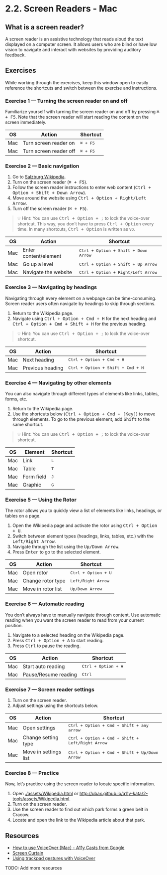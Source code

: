 # 2.2. Screen Readers - Mac

## What is a screen reader?

A screen reader is an assistive technology that reads aloud the text displayed on a computer screen. It allows users who are blind or have low vision to navigate and interact with websites by providing auditory feedback.

## Exercises

While working through the exercises, keep this window open to easily reference the shortcuts and switch between the exercise and instructions.

### Exercise 1 — Turning the screen reader on and off

Familiarize yourself with turning the screen reader on and off by pressing <kbd>⌘ + F5</kbd>. Note that the screen reader will start reading the content on the screen immediately.

| OS  | Action                 | Shortcut          |
| --- | ---------------------- | ----------------- |
| Mac | Turn screen reader on  | <kbd>⌘ + F5</kbd> |
| Mac | Turn screen reader off | <kbd>⌘ + F5</kbd> |

### Exercise 2 — Basic navigation

1. Go to [Salzburg Wikipedia](https://en.wikipedia.org/wiki/Salzburg).
2. Turn on the screen reader (<kbd>⌘ + F5</kbd>).
3. Follow the screen reader instructions to enter web content (<kbd>Ctrl + Option + Shift + Down Arrow</kbd>).
4. Move around the website using <kbd>Ctrl + Option + Right/Left Arrow</kbd>.
5. Turn off the screen reader (<kbd>⌘ + F5</kbd>).

> 💡 Hint: You can use <kbd>Ctrl + Option + ;</kbd> to lock the voice-over shortcut. This way, you don’t have to press <kbd>Ctrl + Option</kbd> every time. In many shortcuts, <kbd>Ctrl + Option</kbd> is written as `VO`.

| OS  | Action                | Shortcut                                      |
| --- | --------------------- | --------------------------------------------- |
| Mac | Enter content/element | <kbd>Ctrl + Option + Shift + Down Arrow</kbd> |
| Mac | Go up a level         | <kbd>Ctrl + Option + Shift + Up Arrow</kbd>   |
| Mac | Navigate the website  | <kbd>Ctrl + Option + Right/Left Arrow</kbd>   |

### Exercise 3 — Navigating by headings

Navigating through every element on a webpage can be time-consuming. Screen reader users often navigate by headings to skip through sections.

1. Return to the Wikipedia page.
2. Navigate using <kbd>Ctrl + Option + Cmd + H</kbd> for the next heading and <kbd>Ctrl + Option + Cmd + Shift + H</kbd> for the previous heading.

> 💡 Hint: You can use <kbd>Ctrl + Option + ;</kbd> to lock the voice-over shortcut.

| OS  | Action           | Shortcut                                   |
| --- | ---------------- | ------------------------------------------ |
| Mac | Next heading     | <kbd>Ctrl + Option + Cmd + H</kbd>         |
| Mac | Previous heading | <kbd>Ctrl + Option + Shift + Cmd + H</kbd> |

### Exercise 4 — Navigating by other elements

You can also navigate through different types of elements like links, tables, forms, etc.

1. Return to the Wikipedia page.
2. Use the shortcuts below (<kbd>Ctrl + Option + Cmd + [Key]</kbd>) to move through elements. To go to the previous element, add <kbd>Shift</kbd> to the same shortcut.

> 💡 Hint: You can use <kbd>Ctrl + Option + ;</kbd> to lock the voice-over shortcut.

| OS  | Element    | Shortcut     |
| --- | ---------- | ------------ |
| Mac | Link       | <kbd>L</kbd> |
| Mac | Table      | <kbd>T</kbd> |
| Mac | Form field | <kbd>J</kbd> |
| Mac | Graphic    | <kbd>G</kbd> |

### Exercise 5 — Using the Rotor

The rotor allows you to quickly view a list of elements like links, headings, or tables on a page.

1. Open the Wikipedia page and activate the rotor using <kbd>Ctrl + Option + U</kbd>.
2. Switch between element types (headings, links, tables, etc.) with the <kbd>Left/Right Arrow</kbd>.
3. Navigate through the list using the <kbd>Up/Down Arrow</kbd>.
4. Press <kbd>Enter</kbd> to go to the selected element.

| OS  | Action             | Shortcut                     |
| --- | ------------------ | ---------------------------- |
| Mac | Open rotor         | <kbd>Ctrl + Option + U</kbd> |
| Mac | Change rotor type  | <kbd>Left/Right Arrow</kbd>  |
| Mac | Move in rotor list | <kbd>Up/Down Arrow</kbd>     |

### Exercise 6 — Automatic reading

You don’t always have to manually navigate through content. Use automatic reading when you want the screen reader to read from your current position.

1. Navigate to a selected heading on the Wikipedia page.
2. Press <kbd>Ctrl + Option + A</kbd> to start reading.
3. Press <kbd>Ctrl</kbd> to pause the reading.

| OS  | Action               | Shortcut                     |
| --- | -------------------- | ---------------------------- |
| Mac | Start auto reading   | <kbd>Ctrl + Option + A</kbd> |
| Mac | Pause/Resume reading | <kbd>Ctrl</kbd>              |

### Exercise 7 — Screen reader settings

1. Turn on the screen reader.
2. Adjust settings using the shortcuts below.

| OS  | Action                | Shortcut                                                  |
| --- | --------------------- | --------------------------------------------------------- |
| Mac | Open settings         | <kbd>Ctrl + Option + Cmd + Shift + any arrow</kbd>        |
| Mac | Change setting type   | <kbd>Ctrl + Option + Cmd + Shift + Left/Right Arrow</kbd> |
| Mac | Move in settings list | <kbd>Ctrl + Option + Cmd + Shift + Up/Down Arrow</kbd>    |

### Exercise 8 — Practice

Now, let’s practice using the screen reader to locate specific information.

1. Open [./assets/Wikipedia.html](./assets/Wikipedia.html) or http://ubax.github.io/a11y-kata/2-tools/assets/Wikipedia.html.
2. Turn on the screen reader.
3. Use the screen reader to find out which park forms a green belt in Cracow.
4. Locate and open the link to the Wikipedia article about that park.

## Resources

- [How to use VoiceOver (Mac) - A11y Casts from Google](https://www.youtube.com/watch?v=5R-6WvAihms&list=PLNYkxOF6rcICWx0C9LVWWVqvHlYJyqw7g&index=7)
- [Screen Curtain](https://support.apple.com/en-us/111797#:~:text=With%20VoiceOver%20turned%20on%2C%20use%20this%20key%20command%20to%20enable%20Screen%20Curtain%3A)
- [Using trackpad gestures with VoiceOver](https://support.apple.com/guide/voiceover/use-trackpad-gestures-to-control-voiceover-vo28030/mac)

TODO: Add more resources
